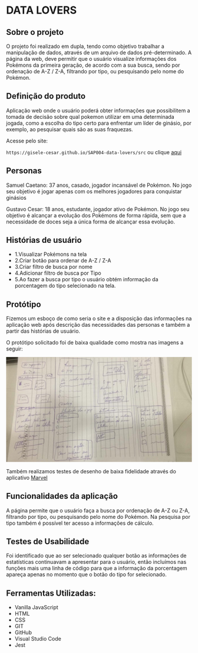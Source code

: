 # DATA LOVERS

## Sobre o projeto

O projeto foi realizado em dupla, tendo como objetivo trabalhar a manipulação de dados, através de um arquivo de dados pré-determinado. A página da web, deve permitir que o usuário visualize informações dos Pokémons da primeira geração, de acordo com a sua busca, sendo por ordenação de A-Z / Z-A, filtrando por tipo, ou pesquisando pelo nome do Pokémon.

## Definição do produto

Aplicação web onde o usuário poderá obter informações que possibilitem a tomada de decisão sobre qual pokemon utilizar em uma determinada jogada, como a escolha do tipo certo para enfrentar um líder de ginásio, por exemplo, ao pesquisar quais são as suas fraquezas.

Acesse pelo site:

`https://gisele-cesar.github.io/SAP004-data-lovers/src` ou clique [aqui](https://gisele-cesar.github.io/SAP004-data-lovers/src)

## Personas

Samuel Caetano: 37 anos, casado, jogador incansável de Pokémon. No jogo seu objetivo é jogar apenas com os melhores jogadores para conquistar ginásios 

Gustavo Cesar: 18 anos, estudante, jogador ativo de Pokémon. No jogo seu objetivo é alcançar a evolução dos Pokémons de forma rápida, sem que a necessidade de doces seja a única forma de alcançar essa evolução. 

## Histórias de usuário

* 1.Visualizar Pokémons na tela
* 2.Criar botão para ordenar de A-Z / Z-A
* 3.Criar filtro de busca por nome
* 4.Adicionar filtro de busca por Tipo 
* 5.Ao fazer a busca por tipo o usuário obtém informação da porcentagem do tipo selecionado na tela. 

## Protótipo

Fizemos um esboço de como seria o site e a disposição das informações na aplicação web após descrição das necessidades das personas e também a partir das histórias de usuário.

O protótipo solicitado foi de baixa qualidade como mostra nas imagens a seguir:

![layout1](src/PrototipoGih1.jpeg)


Também realizamos testes de desenho de baixa fidelidade através do aplicativo [Marvel](https://marvelapp.com/575b2ij/screen/68480001)



## Funcionalidades da aplicação

A página permite que o usuário faça a busca por ordenação de A-Z ou Z-A, filtrando por tipo, ou pesquisando pelo nome do Pokémon. Na pesquisa por tipo também é possível ter acesso a informações de cálculo.

## Testes de Usabilidade

Foi identificado que ao ser selecionado qualquer botão as informações de estatísticas continuavam a apresentar para o usuário, então incluímos nas funções mais uma linha de código para que a informação da porcentagem apareça apenas no momento que o botão do tipo for selecionado.

## Ferramentas Utilizadas:

* Vanilla JavaScript
* HTML
* CSS
* GIT
* GitHub
* Visual Studio Code
* Jest